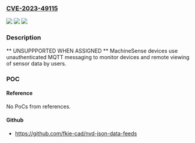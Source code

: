 ### [CVE-2023-49115](https://cve.mitre.org/cgi-bin/cvename.cgi?name=CVE-2023-49115)
![](https://img.shields.io/static/v1?label=Product&message=FeverWarn&color=blue)
![](https://img.shields.io/static/v1?label=Version&message=%3D%20ESP32%20&color=brighgreen)
![](https://img.shields.io/static/v1?label=Vulnerability&message=CWE-306%20Missing%20Authentication%20for%20Critical%20Function&color=brighgreen)

### Description

** UNSUPPPORTED WHEN ASSIGNED ** MachineSense devices use unauthenticated MQTT messaging to monitor devices and remote viewing of sensor data by users.

### POC

#### Reference
No PoCs from references.

#### Github
- https://github.com/fkie-cad/nvd-json-data-feeds

